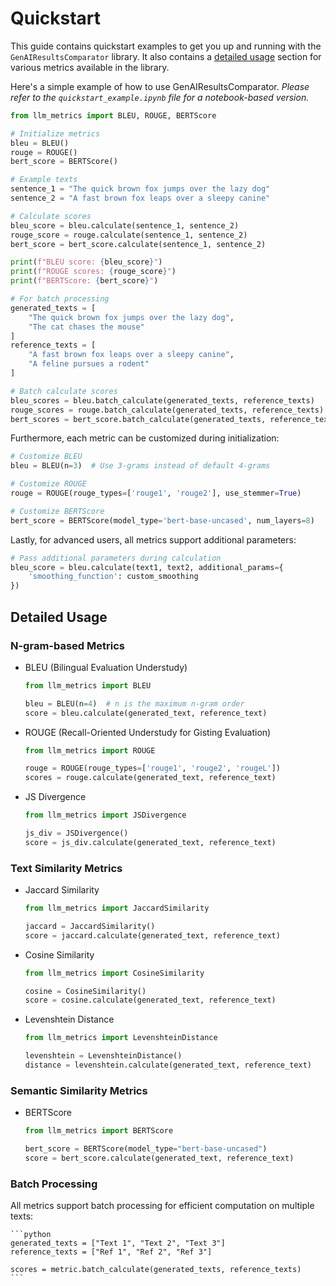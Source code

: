 # Quickstart

This guide contains quickstart examples to get you up and running with the `GenAIResultsComparator` library.
It also contains a [detailed usage](#detailed-usage) section for various metrics available in the library.

Here's a simple example of how to use GenAIResultsComparator.
_Please refer to the `quickstart_example.ipynb` file for a notebook-based version._

```python
from llm_metrics import BLEU, ROUGE, BERTScore

# Initialize metrics
bleu = BLEU()
rouge = ROUGE()
bert_score = BERTScore()

# Example texts
sentence_1 = "The quick brown fox jumps over the lazy dog"
sentence_2 = "A fast brown fox leaps over a sleepy canine"

# Calculate scores
bleu_score = bleu.calculate(sentence_1, sentence_2)
rouge_score = rouge.calculate(sentence_1, sentence_2)
bert_score = bert_score.calculate(sentence_1, sentence_2)

print(f"BLEU score: {bleu_score}")
print(f"ROUGE scores: {rouge_score}")
print(f"BERTScore: {bert_score}")

# For batch processing
generated_texts = [
    "The quick brown fox jumps over the lazy dog",
    "The cat chases the mouse"
]
reference_texts = [
    "A fast brown fox leaps over a sleepy canine",
    "A feline pursues a rodent"
]

# Batch calculate scores
bleu_scores = bleu.batch_calculate(generated_texts, reference_texts)
rouge_scores = rouge.batch_calculate(generated_texts, reference_texts)
bert_scores = bert_score.batch_calculate(generated_texts, reference_texts)
```

Furthermore, each metric can be customized during initialization:

```python
# Customize BLEU
bleu = BLEU(n=3)  # Use 3-grams instead of default 4-grams

# Customize ROUGE
rouge = ROUGE(rouge_types=['rouge1', 'rouge2'], use_stemmer=True)

# Customize BERTScore
bert_score = BERTScore(model_type='bert-base-uncased', num_layers=8)
```

Lastly, for advanced users, all metrics support additional parameters:

```python
# Pass additional parameters during calculation
bleu_score = bleu.calculate(text1, text2, additional_params={
    'smoothing_function': custom_smoothing
})
```


## Detailed Usage

### N-gram-based Metrics

* BLEU (Bilingual Evaluation Understudy)

    ```python
    from llm_metrics import BLEU

    bleu = BLEU(n=4)  # n is the maximum n-gram order
    score = bleu.calculate(generated_text, reference_text)
    ```

* ROUGE (Recall-Oriented Understudy for Gisting Evaluation)

    ```python
    from llm_metrics import ROUGE

    rouge = ROUGE(rouge_types=['rouge1', 'rouge2', 'rougeL'])
    scores = rouge.calculate(generated_text, reference_text)
    ```

* JS Divergence

    ```python
    from llm_metrics import JSDivergence

    js_div = JSDivergence()
    score = js_div.calculate(generated_text, reference_text)
    ```

### Text Similarity Metrics

* Jaccard Similarity

    ```python
    from llm_metrics import JaccardSimilarity

    jaccard = JaccardSimilarity()
    score = jaccard.calculate(generated_text, reference_text)
    ```

* Cosine Similarity

    ```python
    from llm_metrics import CosineSimilarity

    cosine = CosineSimilarity()
    score = cosine.calculate(generated_text, reference_text)
    ```

* Levenshtein Distance

    ```python
    from llm_metrics import LevenshteinDistance

    levenshtein = LevenshteinDistance()
    distance = levenshtein.calculate(generated_text, reference_text)
    ```

### Semantic Similarity Metrics

* BERTScore

    ```python
    from llm_metrics import BERTScore

    bert_score = BERTScore(model_type="bert-base-uncased")
    score = bert_score.calculate(generated_text, reference_text)
    ```

### Batch Processing

All metrics support batch processing for efficient computation on multiple texts:

    ```python
    generated_texts = ["Text 1", "Text 2", "Text 3"]
    reference_texts = ["Ref 1", "Ref 2", "Ref 3"]

    scores = metric.batch_calculate(generated_texts, reference_texts)
    ```
